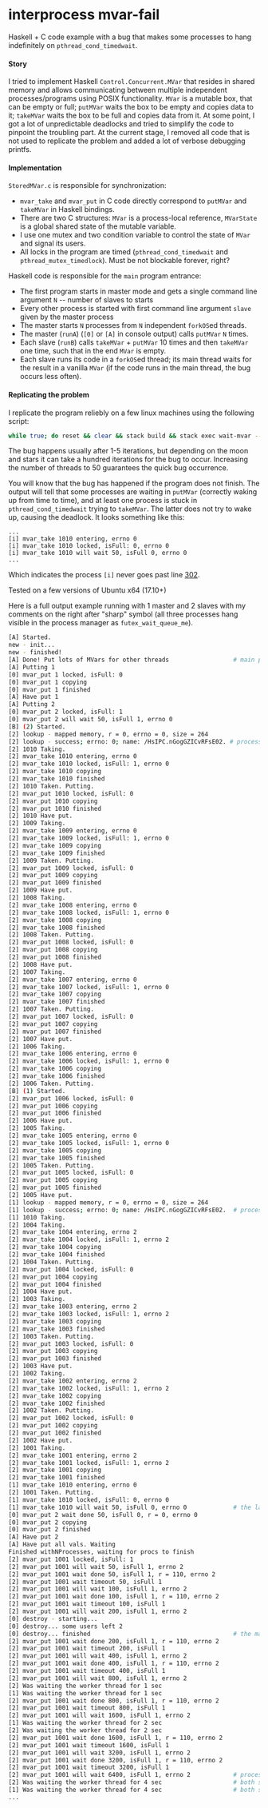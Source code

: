 # interprocess mvar-fail

Haskell + C code example with a bug that makes some processes to hang indefinitely on `pthread_cond_timedwait`.

#### Story

I tried to implement Haskell `Control.Concurrent.MVar` that resides in shared memory
and allows communicating between multiple independent processes/programs using POSIX functionality.
`MVar` is a mutable box, that can be empty or full; `putMVar` waits the box to be empty and copies data to it;
`takeMVar` waits the box to be full and copies data from it.
At some point, I got a lot of unpredictable deadlocks and tried to simplify the code to pinpoint the troubling part.
At the current stage, I removed all code that is not used to replicate the problem and added a lot of verbose debugging printfs.

#### Implementation

`StoredMVar.c` is responsible for synchronization:

  * `mvar_take` and `mvar_put` in C code directly correspond to `putMVar` and `takeMVar` in Haskell bindings.
  * There are two C structures: `MVar` is a process-local reference, `MVarState` is a global shared state of the mutable variable.
  * I use one mutex and two condition variable to control the state of `MVar` and signal its users.
  * All locks in the program are timed (`pthread_cond_timedwait` and `pthread_mutex_timedlock`). Must be not blockable forever, right?

Haskell code is responsible for the `main` program entrance:

  * The first program starts in master mode and gets a single command line argument `N` -- number of slaves to starts
  * Every other process is started with first command line argument `slave` given by the master process
  * The master starts `N` processes from `N` independent `forkOS`ed threads.
  * The master (`runA`) (`[0]` or `[A]` in console output) calls `putMVar` `N` times.
  * Each slave (`runB`) calls `takeMVar` + `putMVar` 10 times and then `takeMVar` one time, such that in the end `MVar` is empty.
  * Each slave runs its code in a `forkOS`ed thread; its main thread waits for the result in a vanilla `MVar`
     (if the code runs in the main thread, the bug occurs less often).

#### Replicating the problem

I replicate the program reliebly on a few linux machines using the following script:
```bash
while true; do reset && clear && stack build && stack exec wait-mvar -- 2; done
```
The bug happens usually after 1-5 iterations,
but depending on the moon and stars it can take a hundred iterations for the bug to occur.
Increasing the number of threads to 50 guarantees the quick bug occurrence.

You will know that the bug has happened if the program does not finish.
The output will tell that some processes are waiting in `putMVar` (correctly waking up from time to time),
and at least one process is stuck in `pthread_cond_timedwait` trying to `takeMVar`.
The latter does not try to wake up, causing the deadlock. It looks something like this:
```
...
[i] mvar_take 1010 entering, errno 0
[i] mvar_take 1010 locked, isFull: 0, errno 0
[i] mvar_take 1010 will wait 50, isFull 0, errno 0
...
```
Which indicates the process `[i]` never goes past line [302](https://github.com/achirkin/interprocess/blob/mvar-fail/src/StoredMVar.c#L302).

Tested on a few versions of Ubuntu x64 (17.10+)

Here is a full output example running with 1 master and 2 slaves with my comments on the right after "sharp" symbol
(all three processes hang visible in the process manager as `futex_wait_queue_me`).

```bash
[A] Started.
new - init...
new - finished!
[A] Done! Put lots of MVars for other threads                  # main process spawned all slaves
[A] Putting 1
[0] mvar_put 1 locked, isFull: 0
[0] mvar_put 1 copying
[0] mvar_put 1 finished
[A] Have put 1
[A] Putting 2
[0] mvar_put 2 locked, isFull: 1
[0] mvar_put 2 will wait 50, isFull 1, errno 0
[B] (2) Started.
[2] lookup - mapped memory, r = 0, errno = 0, size = 264
[2] lookup - success; errno: 0; name: /HsIPC.nGogGZICvRFsE02. # process [2] found the shared mvar
[2] 1010 Taking.
[2] mvar_take 1010 entering, errno 0
[2] mvar_take 1010 locked, isFull: 1, errno 0
[2] mvar_take 1010 copying
[2] mvar_take 1010 finished
[2] 1010 Taken. Putting.
[2] mvar_put 1010 locked, isFull: 0
[2] mvar_put 1010 copying
[2] mvar_put 1010 finished
[2] 1010 Have put.
[2] 1009 Taking.
[2] mvar_take 1009 entering, errno 0
[2] mvar_take 1009 locked, isFull: 1, errno 0
[2] mvar_take 1009 copying
[2] mvar_take 1009 finished
[2] 1009 Taken. Putting.
[2] mvar_put 1009 locked, isFull: 0
[2] mvar_put 1009 copying
[2] mvar_put 1009 finished
[2] 1009 Have put.
[2] 1008 Taking.
[2] mvar_take 1008 entering, errno 0
[2] mvar_take 1008 locked, isFull: 1, errno 0
[2] mvar_take 1008 copying
[2] mvar_take 1008 finished
[2] 1008 Taken. Putting.
[2] mvar_put 1008 locked, isFull: 0
[2] mvar_put 1008 copying
[2] mvar_put 1008 finished
[2] 1008 Have put.
[2] 1007 Taking.
[2] mvar_take 1007 entering, errno 0
[2] mvar_take 1007 locked, isFull: 1, errno 0
[2] mvar_take 1007 copying
[2] mvar_take 1007 finished
[2] 1007 Taken. Putting.
[2] mvar_put 1007 locked, isFull: 0
[2] mvar_put 1007 copying
[2] mvar_put 1007 finished
[2] 1007 Have put.
[2] 1006 Taking.
[2] mvar_take 1006 entering, errno 0
[2] mvar_take 1006 locked, isFull: 1, errno 0
[2] mvar_take 1006 copying
[2] mvar_take 1006 finished
[2] 1006 Taken. Putting.
[B] (1) Started.
[2] mvar_put 1006 locked, isFull: 0
[2] mvar_put 1006 copying
[2] mvar_put 1006 finished
[2] 1006 Have put.
[2] 1005 Taking.
[2] mvar_take 1005 entering, errno 0
[2] mvar_take 1005 locked, isFull: 1, errno 0
[2] mvar_take 1005 copying
[2] mvar_take 1005 finished
[2] 1005 Taken. Putting.
[2] mvar_put 1005 locked, isFull: 0
[2] mvar_put 1005 copying
[2] mvar_put 1005 finished
[2] 1005 Have put.
[1] lookup - mapped memory, r = 0, errno = 0, size = 264
[1] lookup - success; errno: 0; name: /HsIPC.nGogGZICvRFsE02.  # process [1] found the shared mvar
[1] 1010 Taking.
[2] 1004 Taking.
[2] mvar_take 1004 entering, errno 2
[2] mvar_take 1004 locked, isFull: 1, errno 2
[2] mvar_take 1004 copying
[2] mvar_take 1004 finished
[2] 1004 Taken. Putting.
[2] mvar_put 1004 locked, isFull: 0
[2] mvar_put 1004 copying
[2] mvar_put 1004 finished
[2] 1004 Have put.
[2] 1003 Taking.
[2] mvar_take 1003 entering, errno 2
[2] mvar_take 1003 locked, isFull: 1, errno 2
[2] mvar_take 1003 copying
[2] mvar_take 1003 finished
[2] 1003 Taken. Putting.
[2] mvar_put 1003 locked, isFull: 0
[2] mvar_put 1003 copying
[2] mvar_put 1003 finished
[2] 1003 Have put.
[2] 1002 Taking.
[2] mvar_take 1002 entering, errno 2
[2] mvar_take 1002 locked, isFull: 1, errno 2
[2] mvar_take 1002 copying
[2] mvar_take 1002 finished
[2] 1002 Taken. Putting.
[2] mvar_put 1002 locked, isFull: 0
[2] mvar_put 1002 copying
[2] mvar_put 1002 finished
[2] 1002 Have put.
[2] 1001 Taking.
[2] mvar_take 1001 entering, errno 2
[2] mvar_take 1001 locked, isFull: 1, errno 2
[2] mvar_take 1001 copying
[2] mvar_take 1001 finished
[1] mvar_take 1010 entering, errno 0
[2] 1001 Taken. Putting.
[1] mvar_take 1010 locked, isFull: 0, errno 0
[1] mvar_take 1010 will wait 50, isFull 0, errno 0             # the last message from the worker thread of slave process [1]
[0] mvar_put 2 wait done 50, isFull 0, r = 0, errno 0
[0] mvar_put 2 copying
[0] mvar_put 2 finished
[A] Have put 2
[A] Have put all vals. Waiting
Finished withNProcesses, waiting for procs to finish
[2] mvar_put 1001 locked, isFull: 1
[2] mvar_put 1001 will wait 50, isFull 1, errno 2
[2] mvar_put 1001 wait done 50, isFull 1, r = 110, errno 2
[2] mvar_put 1001 wait timeout 50, isFull 1
[2] mvar_put 1001 will wait 100, isFull 1, errno 2
[2] mvar_put 1001 wait done 100, isFull 1, r = 110, errno 2
[2] mvar_put 1001 wait timeout 100, isFull 1
[2] mvar_put 1001 will wait 200, isFull 1, errno 2
[0] destroy - starting...
[0] destroy... some users left 2
[0] destroy... finished                                        # the main thread finished here, two MVar users left
[2] mvar_put 1001 wait done 200, isFull 1, r = 110, errno 2
[2] mvar_put 1001 wait timeout 200, isFull 1
[2] mvar_put 1001 will wait 400, isFull 1, errno 2
[2] mvar_put 1001 wait done 400, isFull 1, r = 110, errno 2
[2] mvar_put 1001 wait timeout 400, isFull 1
[2] mvar_put 1001 will wait 800, isFull 1, errno 2
[2] Was waiting the worker thread for 1 sec
[1] Was waiting the worker thread for 1 sec
[2] mvar_put 1001 wait done 800, isFull 1, r = 110, errno 2
[2] mvar_put 1001 wait timeout 800, isFull 1
[2] mvar_put 1001 will wait 1600, isFull 1, errno 2
[1] Was waiting the worker thread for 2 sec
[2] Was waiting the worker thread for 2 sec
[2] mvar_put 1001 wait done 1600, isFull 1, r = 110, errno 2
[2] mvar_put 1001 wait timeout 1600, isFull 1
[2] mvar_put 1001 will wait 3200, isFull 1, errno 2
[2] mvar_put 1001 wait done 3200, isFull 1, r = 110, errno 2
[2] mvar_put 1001 wait timeout 3200, isFull 1
[2] mvar_put 1001 will wait 6400, isFull 1, errno 2            # process [2] keeps waking up and waiting forever
[2] Was waiting the worker thread for 4 sec                    # both slaves' main threads keep waiting their worker threads to finish
[1] Was waiting the worker thread for 4 sec                    # both slaves' main threads keep waiting their worker threads to finish
...
```
